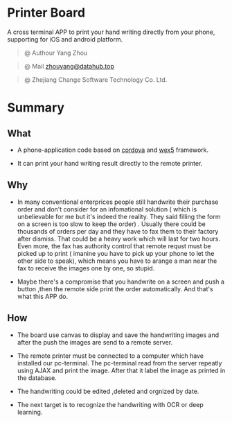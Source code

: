 # Printer Board
A cross terminal APP to print your hand writing directly from your phone, supporting for iOS and android platform.

> @ Authour Yang Zhou

> @ Mail  zhouyang@datahub.top

> @ Zhejiang Change Software Technology Co. Ltd.

# Summary

## What

- A phone-application code based on [cordova](http://cordova.apache.org/) and [wex5](http://www.wex5.com/wex5/) framework.

- It can print your hand writing result directly to the remote printer.

## Why 

- In many conventional enterprices people still  handwrite their purchase order and don't consider for an infomational solution ( which is unbelievable for me but it's indeed the reality. They said filling the form on a screen is too slow to keep the order) . Usually there could be thousands of orders per day and they have to fax them to their factory after dismiss. That could be a heavy work which will last for two hours. Even more, the fax has authority control that remote requst must be picked up to print ( imanine you have to pick up your phone to let the other side to speak), which means you have to arange a man near the fax to receive the images one by one, so stupid.

- Maybe there's a compromise that you handwrite on a screen and push a button ,then the remote side print the order automatically. And that's what this APP do.

## How

- The board use canvas to display and save the handwriting images and after the push the images are send to a remote server. 

- The remote printer must be connected to a computer which have installed our pc-terminal. The pc-terminal read from the server repeatly using AJAX and print the image. After that it label the image as printed in the database. 

- The handwriting could be edited ,deleted and orgnized by date. 

- The next target is to recognize the handwriting with OCR or deep learning. 






